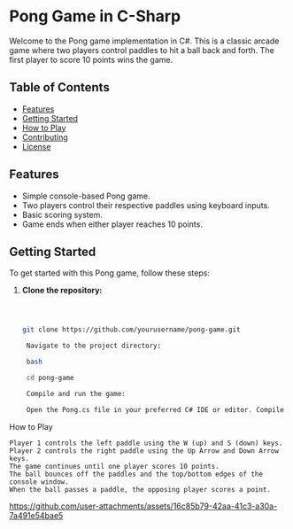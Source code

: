 # Pong Game in C-Sharp

Welcome to the Pong game implementation in C#. This is a classic arcade game where two players control paddles to hit a ball back and forth. The first player to score 10 points wins the game.

## Table of Contents

- [Features](#features)
- [Getting Started](#getting-started)
- [How to Play](#how-to-play)
- [Contributing](#contributing)
- [License](#license)

## Features

- Simple console-based Pong game.
- Two players control their respective paddles using keyboard inputs.
- Basic scoring system.
- Game ends when either player reaches 10 points.

## Getting Started

To get started with this Pong game, follow these steps:

1. **Clone the repository:**

   ```bash



   git clone https://github.com/yourusername/pong-game.git

    Navigate to the project directory:

    bash

    cd pong-game

    Compile and run the game:

    Open the Pong.cs file in your preferred C# IDE or editor. Compile and run the project. You should see the game running in your console window.

How to Play

    Player 1 controls the left paddle using the W (up) and S (down) keys.
    Player 2 controls the right paddle using the Up Arrow and Down Arrow keys.
    The game continues until one player scores 10 points.
    The ball bounces off the paddles and the top/bottom edges of the console window.
    When the ball passes a paddle, the opposing player scores a point.
    
    
  https://github.com/user-attachments/assets/16c85b79-42aa-41c3-a30a-7a491e54bae5
